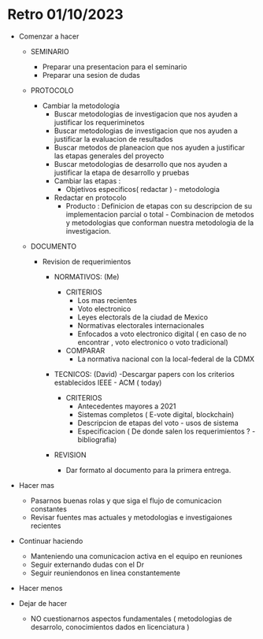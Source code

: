 # Retro 01/10/2023

- Comenzar a hacer

	- SEMINARIO
		- Preparar  una presentacion para el seminario
		- Preparar una sesion de dudas

	- PROTOCOLO
		- Cambiar la metodologia
			- Buscar metodologias de investigacion que nos ayuden a justificar los requeriminetos
			- Buscar metodologias de investigacion que nos ayuden a justificar la evaluacion de resultados
			- Buscar metodos de planeacion que nos ayuden a justificar las etapas generales del proyecto
			- Buscar metodologias de desarrollo que nos ayuden a justificar la etapa de desarrollo y pruebas
			- Cambiar las etapas :
				- Objetivos especificos( redactar ) - metodologia
			- Redactar en protocolo
				- Producto : Definicion de etapas con su descripcion de su implementacion parcial o total - Combinacion de metodos y metodologias que conforman nuestra metodologia de la investigacion.

	- DOCUMENTO	
		- Revision de requerimientos
			- NORMATIVOS: (Me)
				- CRITERIOS
					- Los mas recientes
					- Voto electronico
					- Leyes electorals de la ciudad de Mexico
					- Normativas electorales internacionales 
					- Enfocados a voto electronico digital ( en caso de no encontrar , voto electronico o voto tradicional)
				- COMPARAR
					- La normativa nacional con la local-federal de la CDMX

			- TECNICOS: (David)
				-Descargar papers con los criterios establecidos IEEE - ACM  ( today)
				- CRITERIOS 
					- Antecedentes mayores a 2021
					- Sistemas completos ( E-vote digital, blockchain)
					- Descripcion de etapas del voto -  usos de sistema
					- Especificacion ( De donde salen los requerimientos ? - bibliografia)
			- REVISION
				-  Dar formato al documento para la primera entrega.


- Hacer mas
	- Pasarnos buenas rolas y que siga el flujo de comunicacion constantes
	- Revisar fuentes mas actuales y metodologias e investigaiones recientes

- Continuar haciendo
	- Manteniendo una comunicacion activa en el equipo en reuniones
	- Seguir externando dudas con el Dr
	- Seguir reuniendonos en linea constantemente

- Hacer menos

- Dejar de hacer
	- NO cuestionarnos  aspectos fundamentales ( metodologias de desarrolo, conocimientos dados en licenciatura )
